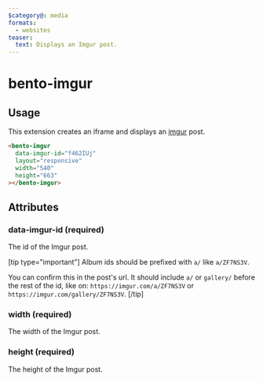 ```yaml
---
$category@: media
formats:
  - websites
teaser:
  text: Displays an Imgur post.
---
```


# bento-imgur

## Usage

This extension creates an iframe and displays an [imgur](http://imgur.com) post.

```html
<bento-imgur
  data-imgur-id="f462IUj"
  layout="responsive"
  width="540"
  height="663"
></bento-imgur>
```

## Attributes

### data-imgur-id (required)

The id of the Imgur post.

[tip type="important"]
Album ids should be prefixed with `a/` like `a/ZF7NS3V`.

You can confirm this in the post's url. It should include `a/` or `gallery/` before the rest of the id, like on: `https://imgur.com/a/ZF7NS3V` or `https://imgur.com/gallery/ZF7NS3V`.
[/tip]

### width (required)

The width of the Imgur post.

### height (required)

The height of the Imgur post.
